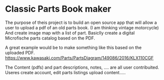 # Classic Parts Book maker

The purpose of theis project is to build an open source app that will allow a user to upload a pdf of an old parts book. 
(I am thinking vintage motorcycle) And create image map with a list of part. Basiclly create a digital Microfische parts catalog based on the PDF.

A great example would be to make something like this based on the uploaded PDF.
https://www.kawasaki.com/Parts/PartsDiagram/149086/2016/KLX110CGF

The Content (pdfs) and part descriptions, notes, .... are all user contribuited. Useres create account, edit parts listings upload content.....

